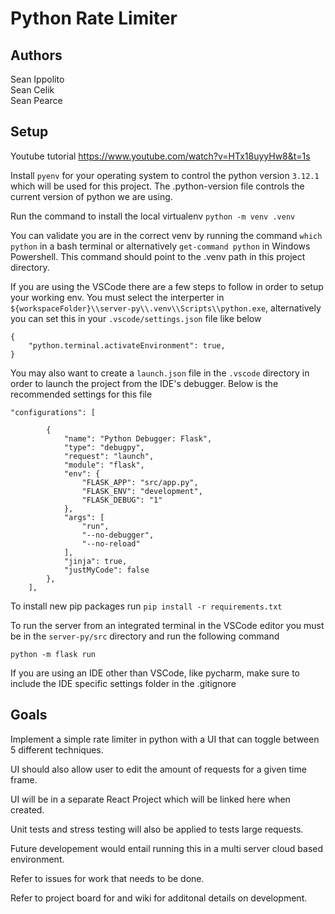 # Python Rate Limiter

## Authors
Sean Ippolito 
<br>
Sean Celik
<br>
Sean Pearce

## Setup

Youtube tutorial https://www.youtube.com/watch?v=HTx18uyyHw8&t=1s 

Install `pyenv` for your operating system to control the python version `3.12.1` which will be used for this project. The .python-version file controls the current version of python we are using.

Run the command to install the local virtualenv `python -m venv .venv`

You can validate you are in the correct venv by running the command `which python` in a bash terminal or alternatively `get-command python` in Windows Powershell. This command should point to the .venv path in this project directory.

If you are using the VSCode there are a few steps to follow in order to setup your working env. You must select the interperter in `${workspaceFolder}\\server-py\\.venv\\Scripts\\python.exe`, alternatively you can set this in your `.vscode/settings.json` file like below 

```
{
    "python.terminal.activateEnvironment": true,
}
```


You may also want to create a `launch.json` file in the `.vscode` directory in order to launch the project from the IDE's debugger. Below is the recommended settings for this file

```
"configurations": [
        
        {
            "name": "Python Debugger: Flask",
            "type": "debugpy",
            "request": "launch",
            "module": "flask",
            "env": {
                "FLASK_APP": "src/app.py",
                "FLASK_ENV": "development",
                "FLASK_DEBUG": "1"
            },
            "args": [
                "run",
                "--no-debugger",
                "--no-reload"
            ],
            "jinja": true,
            "justMyCode": false
        },
    ],
```

To install new pip packages run  `pip install -r requirements.txt`

To run the server from an integrated terminal in the VSCode editor you must be in the `server-py/src` directory and run the following command 

`python -m flask run`


If you are using an IDE other than VSCode, like pycharm, make sure to include the IDE specific settings folder in the .gitignore


## Goals
Implement a simple rate limiter in python with a UI that can toggle between 5 different techniques.

UI should also allow user to edit the amount of requests for a given time frame.

UI will be in a separate React Project which will be linked here when created.

Unit tests and stress testing will also be applied to tests large requests.

Future developement would entail running this in a multi server cloud based environment.

Refer to issues for work that needs to be done.

Refer to project board for and wiki for additonal details on development. 

